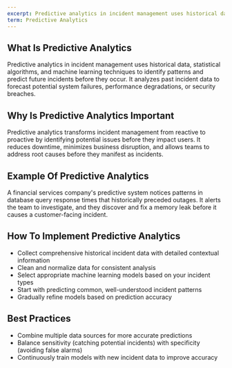 ```yaml
---
excerpt: Predictive analytics in incident management uses historical data, statistical algorithms, and machine learning techniques to identify patterns and predict future incidents before they occur.
term: Predictive Analytics
---
```

## What Is Predictive Analytics

Predictive analytics in incident management uses historical data, statistical algorithms, and machine learning techniques to identify patterns and predict future incidents before they occur. It analyzes past incident data to forecast potential system failures, performance degradations, or security breaches.

## Why Is Predictive Analytics Important

Predictive analytics transforms incident management from reactive to proactive by identifying potential issues before they impact users. It reduces downtime, minimizes business disruption, and allows teams to address root causes before they manifest as incidents.

## Example Of Predictive Analytics

A financial services company's predictive system notices patterns in database query response times that historically preceded outages. It alerts the team to investigate, and they discover and fix a memory leak before it causes a customer-facing incident.

## How To Implement Predictive Analytics

- Collect comprehensive historical incident data with detailed contextual information
- Clean and normalize data for consistent analysis
- Select appropriate machine learning models based on your incident types
- Start with predicting common, well-understood incident patterns
- Gradually refine models based on prediction accuracy

## Best Practices

- Combine multiple data sources for more accurate predictions
- Balance sensitivity (catching potential incidents) with specificity (avoiding false alarms)
- Continuously train models with new incident data to improve accuracy